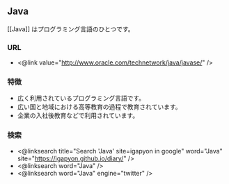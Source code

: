 ## Java

[[Java]] はプログラミング言語のひとつです。

### URL

* <@link value="http://www.oracle.com/technetwork/java/javase/" />

### 特徴

* 広く利用されているプログラミング言語です。
* 広い国と地域における高等教育の過程で教育されています。
* 企業の入社後教育などで利用されています。

### 検索

* <@linksearch title="Search 'Java' site=igapyon in google" word="Java" site="https://igapyon.github.io/diary/" />
* <@linksearch word="Java" />
* <@linksearch word="Java" engine="twitter" />
